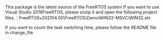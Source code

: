 
This package is the latest source of the FreeRTOS system
If you want to use Visual Studio 2019FreeRTOS, please unzip it and open the following project files.：FreeRTOSv202104.00\FreeRTOS\Demo\WIN32-MSVC\WIN32.sln

If you want to count the task switching time, please follow the README file in change_file

